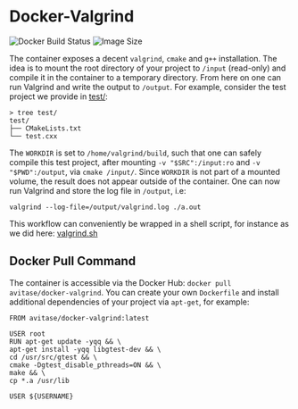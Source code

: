 # Docker-Valgrind
![Docker Build Status](https://img.shields.io/docker/build/avitase/docker-valgrind.svg) ![Image Size](https://img.shields.io/microbadger/image-size/avitase/docker-valgrind.svg)

The container exposes a decent `valgrind`, `cmake` and `g++` installation. The idea is to mount the root directory of your project to `/input` (read-only) and compile it in the container to a temporary directory. From here on one can run Valgrind and write the output to `/output`.
For example, consider the test project we provide in [test/](test/):
```
> tree test/
test/
├── CMakeLists.txt
└── test.cxx
```
The `WORKDIR` is set to `/home/valgrind/build`, such that one can safely compile this test project, after mounting `-v "$SRC":/input:ro` and `-v "$PWD":/output`, via `cmake /input/`. Since `WORKDIR` is not part of a mounted volume, the result does not appear outside of the container. One can now run Valgrind and store the log file in `/output`, i.e:
```
valgrind --log-file=/output/valgrind.log ./a.out
```
This workflow can conveniently be wrapped in a shell script, for instance as we did here: [valgrind.sh](valgrind.sh)

## Docker Pull Command
The container is accessible via the Docker Hub: `docker pull avitase/docker-valgrind`.
You can create your own `Dockerfile` and install additional dependencies of your project via `apt-get`, for example:
```
FROM avitase/docker-valgrind:latest

USER root
RUN apt-get update -yqq && \
apt-get install -yqq libgtest-dev && \
cd /usr/src/gtest && \
cmake -Dgtest_disable_pthreads=ON && \
make && \
cp *.a /usr/lib

USER ${USERNAME}
```

